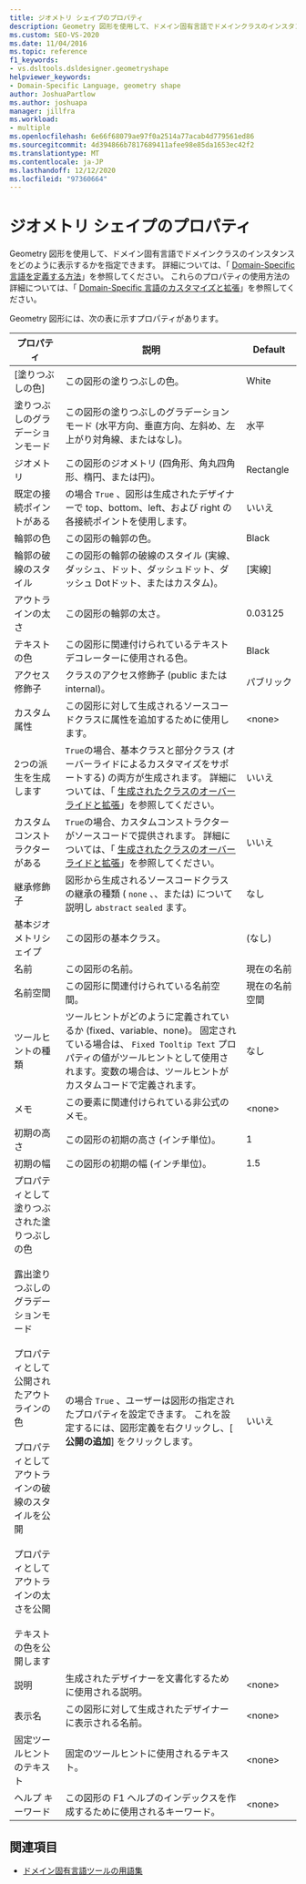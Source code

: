 ```yaml
---
title: ジオメトリ シェイプのプロパティ
description: Geometry 図形を使用して、ドメイン固有言語でドメインクラスのインスタンスをどのように表示するかを指定する方法について説明します。
ms.custom: SEO-VS-2020
ms.date: 11/04/2016
ms.topic: reference
f1_keywords:
- vs.dsltools.dsldesigner.geometryshape
helpviewer_keywords:
- Domain-Specific Language, geometry shape
author: JoshuaPartlow
ms.author: joshuapa
manager: jillfra
ms.workload:
- multiple
ms.openlocfilehash: 6e66f68079ae97f0a2514a77acab4d779561ed86
ms.sourcegitcommit: 4d394866b7817689411afee98e85da1653ec42f2
ms.translationtype: MT
ms.contentlocale: ja-JP
ms.lasthandoff: 12/12/2020
ms.locfileid: "97360664"
---
```

# <a name="properties-of-geometry-shapes"></a>ジオメトリ シェイプのプロパティ
Geometry 図形を使用して、ドメイン固有言語でドメインクラスのインスタンスをどのように表示するかを指定できます。 詳細については、「 [Domain-Specific 言語を定義する方法](../modeling/how-to-define-a-domain-specific-language.md)」を参照してください。 これらのプロパティの使用方法の詳細については、「 [Domain-Specific 言語のカスタマイズと拡張](../modeling/customizing-and-extending-a-domain-specific-language.md)」を参照してください。

 Geometry 図形には、次の表に示すプロパティがあります。

|プロパティ|説明|Default|
|-|-|-|
|[塗りつぶしの色]|この図形の塗りつぶしの色。|White|
|塗りつぶしのグラデーションモード|この図形の塗りつぶしのグラデーションモード (水平方向、垂直方向、左斜め、左上がり対角線、またはなし)。|水平|
|ジオメトリ|この図形のジオメトリ (四角形、角丸四角形、楕円、または円)。|Rectangle|
|既定の接続ポイントがある|の場合 `True` 、図形は生成されたデザイナーで top、bottom、left、および right の各接続ポイントを使用します。|いいえ|
|輪郭の色|この図形の輪郭の色。|Black|
|輪郭の破線のスタイル|この図形の輪郭の破線のスタイル (実線、ダッシュ、ドット、ダッシュドット、ダッシュ Dotドット、またはカスタム)。|[実線]|
|アウトラインの太さ|この図形の輪郭の太さ。|0.03125|
|テキストの色|この図形に関連付けられているテキストデコレーターに使用される色。|Black|
|アクセス修飾子|クラスのアクセス修飾子 (public または internal)。|パブリック|
|カスタム属性|この図形に対して生成されるソースコードクラスに属性を追加するために使用します。|\<none>|
|2つの派生を生成します|`True`の場合、基本クラスと部分クラス (オーバーライドによるカスタマイズをサポートする) の両方が生成されます。 詳細については、「 [生成されたクラスのオーバーライドと拡張](../modeling/overriding-and-extending-the-generated-classes.md)」を参照してください。|いいえ|
|カスタムコンストラクターがある|`True`の場合、カスタムコンストラクターがソースコードで提供されます。 詳細については、「 [生成されたクラスのオーバーライドと拡張](../modeling/overriding-and-extending-the-generated-classes.md)」を参照してください。|いいえ|
|継承修飾子|図形から生成されるソースコードクラスの継承の種類 ( `none` 、、または) について説明し `abstract` `sealed` ます。|なし|
|基本ジオメトリシェイプ|この図形の基本クラス。|(なし)|
|名前|この図形の名前。|現在の名前|
|名前空間|この図形に関連付けられている名前空間。|現在の名前空間|
|ツールヒントの種類|ツールヒントがどのように定義されているか (fixed、variable、none)。 固定されている場合は、 `Fixed Tooltip Text` プロパティの値がツールヒントとして使用されます。変数の場合は、ツールヒントがカスタムコードで定義されます。|なし|
|メモ|この要素に関連付けられている非公式のメモ。|\<none>|
|初期の高さ|この図形の初期の高さ (インチ単位)。|1|
|初期の幅|この図形の初期の幅 (インチ単位)。|1.5|
|プロパティとして塗りつぶされた塗りつぶしの色<br /><br /> 露出塗りつぶしのグラデーションモード<br /><br /> プロパティとして公開されたアウトラインの色<br /><br /> プロパティとしてアウトラインの破線のスタイルを公開<br /><br /> プロパティとしてアウトラインの太さを公開<br /><br /> テキストの色を公開します|の場合 `True` 、ユーザーは図形の指定されたプロパティを設定できます。 これを設定するには、図形定義を右クリックし、[ **公開の追加**] をクリックします。|いいえ|
|説明|生成されたデザイナーを文書化するために使用される説明。|\<none>|
|表示名|この図形に対して生成されたデザイナーに表示される名前。|\<none>|
|固定ツールヒントのテキスト|固定のツールヒントに使用されるテキスト。|\<none>|
|ヘルプ キーワード|この図形の F1 ヘルプのインデックスを作成するために使用されるキーワード。|\<none>|

## <a name="see-also"></a>関連項目

- [ドメイン固有言語ツールの用語集](/previous-versions/bb126564(v=vs.100))